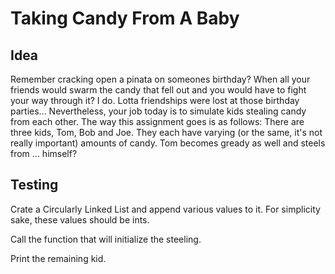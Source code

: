 Taking Candy From A Baby
======
Idea
------
Remember cracking open a pinata on someones birthday? When all your friends would swarm the candy that fell out and you would have to fight your way through it? I do. Lotta friendships were lost at those birthday parties... Nevertheless, your job today is to simulate kids stealing candy from each other. The way this assignment goes is as follows: There are three kids, Tom, Bob and Joe. They each have varying (or the same, it's not really important) amounts of candy. Tom becomes gready as well and steels from ... himself?

Testing
------
Crate a Circularly Linked List and append various values to it. For simplicity sake, these values should be ints.

Call the function that will initialize the steeling. 

Print the remaining kid.